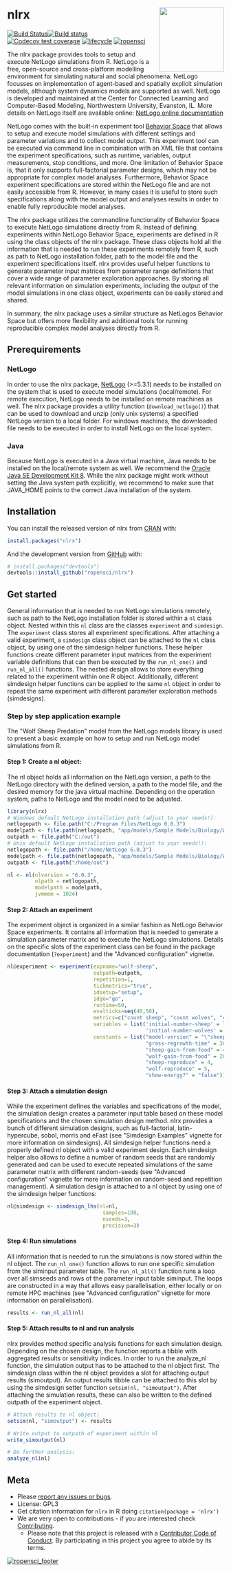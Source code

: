 
<!-- README.md is generated from README.Rmd. Please edit that file -->
nlrx <img src="man/figures/logo.png" align="right" width="150" />
=================================================================

[![Build Status](https://travis-ci.org/ropensci/nlrx.svg?branch=master)](https://travis-ci.org/ropensci/nlrx)[![Build status](https://ci.appveyor.com/api/projects/status/swsstjxxjnkyuoh9/branch/master?svg=true)](https://ci.appveyor.com/project/marcosci/nlrx/branch/master) [![Codecov test coverage](https://codecov.io/gh/nldoc/nlrx/branch/master/graph/badge.svg)](https://codecov.io/gh/ropensci/nlrx?branch=master) [![lifecycle](https://img.shields.io/badge/lifecycle-maturing-blue.svg)](https://www.tidyverse.org/lifecycle/#maturing) [![ropensci](https://badges.ropensci.org/262_status.svg)](https://github.com/ropensci/onboarding/issues/262)

The nlrx package provides tools to setup and execute NetLogo simulations from R. NetLogo is a free, open-source and cross-platform modelling environment for simulating natural and social phenomena. NetLogo focusses on implementation of agent-based and spatially explicit simulation models, although system dynamics models are supported as well. NetLogo is developed and maintained at the Center for Connected Learning and Computer-Based Modeling, Northwestern University, Evanston, IL. More details on NetLogo itself are available online: [NetLogo online documentation](https://ccl.northwestern.edu/netlogo/docs/)

NetLogo comes with the built-in experiment tool [Behavior Space](https://ccl.northwestern.edu/netlogo/docs/behaviorspace.html) that allows to setup and execute model simulations with different settings and parameter variations and to collect model output. This experiment tool can be executed via command line in combination with an XML file that contains the experiment specifications, such as runtime, variables, output measurements, stop conditions, and more. One limitation of Behavior Space is, that it only supports full-factorial parameter designs, which may not be appropriate for complex model analyses. Furthermore, Behavior Space experiment specifications are stored within the NetLogo file and are not easily accessible from R. However, in many cases it is useful to store such specifications along with the model output and analyses results in order to enable fully reproducible model analyses.

The nlrx package utilizes the commandline functionality of Behavior Space to execute NetLogo simulations directly from R. Instead of defining experiments within NetLogo Behavior Space, experiments are defined in R using the class objects of the nlrx package. These class objects hold all the information that is needed to run these experiments remotely from R, such as path to NetLogo installation folder, path to the model file and the experiment specifications itself. nlrx provides useful helper functions to generate parameter input matrices from parameter range definitions that cover a wide range of parameter exploration approaches. By storing all relevant information on simulation experiments, including the output of the model simulations in one class object, experiments can be easily stored and shared.

In summary, the nlrx package uses a similar structure as NetLogos Behavior Space but offers more flexibility and additional tools for running reproducible complex model analyses directly from R.

Prerequirements
---------------

### NetLogo

In order to use the nlrx package, [NetLogo](http://netlogoweb.org/) (&gt;=5.3.1) needs to be installed on the system that is used to execute model simulations (local/remote). For remote execution, NetLogo needs to be installed on remote machines as well. The nlrx package provides a utility function (`download_netlogo()`) that can be used to download and unzip (only unix systems) a specified NetLogo version to a local folder. For windows machines, the downloaded file needs to be executed in order to install NetLogo on the local system.

### Java

Because NetLogo is executed in a Java virtual machine, Java needs to be installed on the local/remote system as well. We recommend the [Oracle Java SE Development Kit 8](https://www.oracle.com/technetwork/java/javase/downloads/jdk8-downloads-2133151.html). While the nlrx package might work without setting the Java system path explicitly, we recommend to make sure that JAVA\_HOME points to the correct Java installation of the system.

Installation
------------

You can install the released version of nlrx from [CRAN](https://CRAN.R-project.org) with:

``` r
install.packages("nlrx")
```

And the development version from [GitHub](https://github.com/) with:

``` r
# install.packages("devtools")
devtools::install_github("ropensci/nlrx")
```

Get started
-----------

General information that is needed to run NetLogo simulations remotely, such as path to the NetLogo installation folder is stored within a `nl` class object. Nested within this `nl` class are the classes `experiment` and `simdesign`. The `experiment` class stores all experiment specifications. After attaching a valid experiment, a `simdesign` class object can be attached to the `nl` class object, by using one of the simdesign helper functions. These helper functions create different parameter input matrices from the experiment variable definitions that can then be executed by the `run_nl_one()` and `run_nl_all()` functions. The nested design allows to store everything related to the experiment within one R object. Additionally, different simdesign helper functions can be applied to the same `nl` object in order to repeat the same experiment with different parameter exploration methods (simdesigns).

### Step by step application example

The "Wolf Sheep Predation" model from the NetLogo models library is used to present a basic example on how to setup and run NetLogo model simulations from R.

#### Step 1: Create a nl object:

The nl object holds all information on the NetLogo version, a path to the NetLogo directory with the defined version, a path to the model file, and the desired memory for the java virtual machine. Depending on the operation system, paths to NetLogo and the model need to be adjusted.

``` r
library(nlrx)
# Windows default NetLogo installation path (adjust to your needs!):
netlogopath <- file.path("C:/Program Files/NetLogo 6.0.3")
modelpath <- file.path(netlogopath, "app/models/Sample Models/Biology/Wolf Sheep Predation.nlogo")
outpath <- file.path("C:/out")
# Unix default NetLogo installation path (adjust to your needs!):
netlogopath <- file.path("/home/NetLogo 6.0.3")
modelpath <- file.path(netlogopath, "app/models/Sample Models/Biology/Wolf Sheep Predation.nlogo")
outpath <- file.path("/home/out")

nl <- nl(nlversion = "6.0.3",
         nlpath = netlogopath,
         modelpath = modelpath,
         jvmmem = 1024)
```

#### Step 2: Attach an experiment

The experiment object is organized in a similar fashion as NetLogo Behavior Space experiments. It contains all information that is needed to generate a simulation parameter matrix and to execute the NetLogo simulations. Details on the specific slots of the experiment class can be found in the package documentation (`?experiment`) and the "Advanced configuration" vignette.

``` r
nl@experiment <- experiment(expname="wolf-sheep",
                            outpath=outpath,
                            repetition=1,
                            tickmetrics="true",
                            idsetup="setup",
                            idgo="go",
                            runtime=50,
                            evalticks=seq(40,50),
                            metrics=c("count sheep", "count wolves", "count patches with [pcolor = green]"),
                            variables = list('initial-number-sheep' = list(min=50, max=150, qfun="qunif"),
                                             'initial-number-wolves' = list(min=50, max=150, qfun="qunif")),
                            constants = list("model-version" = "\"sheep-wolves-grass\"",
                                             "grass-regrowth-time" = 30,
                                             "sheep-gain-from-food" = 4,
                                             "wolf-gain-from-food" = 20,
                                             "sheep-reproduce" = 4,
                                             "wolf-reproduce" = 5,
                                             "show-energy?" = "false"))
```

#### Step 3: Attach a simulation design

While the experiment defines the variables and specifications of the model, the simulation design creates a parameter input table based on these model specifications and the chosen simulation design method. nlrx provides a bunch of different simulation designs, such as full-factorial, latin-hypercube, sobol, morris and eFast (see "Simdesign Examples" vignette for more information on simdesigns). All simdesign helper functions need a properly defined nl object with a valid experiment design. Each simdesign helper also allows to define a number of random seeds that are randomly generated and can be used to execute repeated simulations of the same parameter matrix with different random-seeds (see "Advanced configuration" vignette for more information on random-seed and repetition management). A simulation design is attached to a nl object by using one of the simdesign helper functions:

``` r
nl@simdesign <- simdesign_lhs(nl=nl,
                               samples=100,
                               nseeds=3,
                               precision=3)
```

#### Step 4: Run simulations

All information that is needed to run the simulations is now stored within the nl object. The `run_nl_one()` function allows to run one specific simulation from the siminput parameter table. The `run_nl_all()` function runs a loop over all simseeds and rows of the parameter input table siminput. The loops are constructed in a way that allows easy parallelisation, either locally or on remote HPC machines (see "Advanced configuration" vignette for more information on parallelisation).

``` r
results <- run_nl_all(nl)
```

#### Step 5: Attach results to nl and run analysis

nlrx provides method specific analysis functions for each simulation design. Depending on the chosen design, the function reports a tibble with aggregated results or sensitivity indices. In order to run the analyze\_nl function, the simulation output has to be attached to the nl object first. The simdesign class within the nl object provides a slot for attaching output results (simoutput). An output results tibble can be attached to this slot by using the simdesign setter function `setsim(nl, "simoutput")`. After attaching the simulation results, these can also be written to the defined outpath of the experiment object.

``` r
# Attach results to nl object:
setsim(nl, "simoutput") <- results

# Write output to outpath of experiment within nl
write_simoutput(nl)

# Do further analysis:
analyze_nl(nl)
```

Meta
----

-   Please [report any issues or bugs](https://github.com/nldoc/nlrx/issues/new/).
-   License: GPL3
-   Get citation information for `nlrx` in R doing `citation(package = 'nlrx')`
-   We are very open to contributions - if you are interested check [Contributing](CONTRIBUTING.md).
    -   Please note that this project is released with a [Contributor Code of Conduct](CODE_OF_CONDUCT.md). By participating in this project you agree to abide by its terms.

[![ropensci\_footer](https://ropensci.org/public_images/ropensci_footer.png)](https://ropensci.org)
